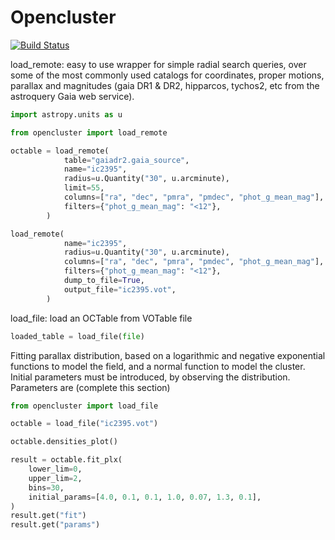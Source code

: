 # Opencluster

[![Build Status](https://travis-ci.com/simonpedrogonzalez/opencluster.svg?branch=master)](https://travis-ci.com/simonpedrogonzalez/opencluster)

load_remote: easy to use wrapper for simple radial search queries, over some of the most commonly used catalogs for coordinates, proper motions, parallax and magnitudes (gaia DR1 & DR2, hipparcos, tychos2, etc from the astroquery Gaia web service).
```python
import astropy.units as u

from opencluster import load_remote

octable = load_remote(
            table="gaiadr2.gaia_source",
            name="ic2395",
            radius=u.Quantity("30", u.arcminute),
            limit=55,
            columns=["ra", "dec", "pmra", "pmdec", "phot_g_mean_mag"],
            filters={"phot_g_mean_mag": "<12"},
        )

load_remote(
            name="ic2395",
            radius=u.Quantity("30", u.arcminute),
            columns=["ra", "dec", "pmra", "pmdec", "phot_g_mean_mag"],
            filters={"phot_g_mean_mag": "<12"},
            dump_to_file=True,
            output_file="ic2395.vot",
        )
```
load_file: load an OCTable from VOTable file
```python
loaded_table = load_file(file)
```
Fitting parallax distribution, based on a logarithmic and negative exponential functions to model the field, and a normal function to model the cluster. Initial parameters must be introduced, by observing the distribution. Parameters are (complete this section)

```python
from opencluster import load_file

octable = load_file("ic2395.vot")

octable.densities_plot()

result = octable.fit_plx(
    lower_lim=0,
    upper_lim=2,
    bins=30,
    initial_params=[4.0, 0.1, 0.1, 1.0, 0.07, 1.3, 0.1],
)
result.get("fit")
result.get("params")
```


